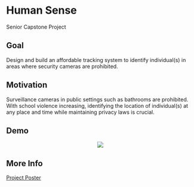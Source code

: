 # Human Sense
Senior Capstone Project

## Goal
Design and build an affordable tracking system to identify
individual(s) in areas where security cameras are prohibited.

## Motivation
Surveillance cameras in public settings such as bathrooms
are prohibited. With school violence increasing, identifying
the location of individual(s) at any place and time while
maintaining privacy laws is crucial.

## Demo
<p align="middle"><img src="https://github.com/kwonglee/Human-Sense/blob/master/demo.gif"/></p>

## More Info
<a href="https://drive.google.com/file/d/1oRuY9RNvGdrSOovxCMXZJFYPFmM_XQlR/view?usp=sharing">Project Poster</a>
